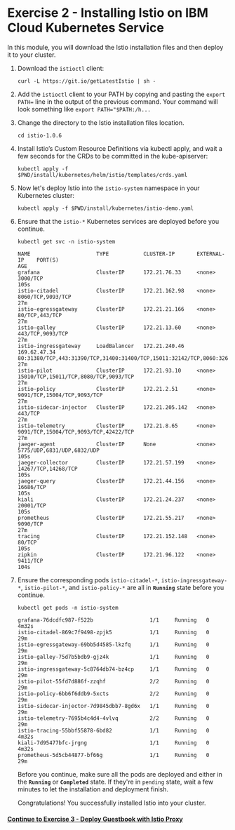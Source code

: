 # Exercise 2 - Installing Istio on IBM Cloud Kubernetes Service

In this module, you will download the Istio installation files and then deploy it to your cluster.

1. Download the `istioctl` client:

    ```shell
    curl -L https://git.io/getLatestIstio | sh -
    ```

2. Add the `istioctl` client to your PATH by copying and pasting the `export PATH=` line in the output of the previous command. Your command will look something like `export PATH="$PATH:/h...`

3. Change the directory to the Istio installation files location.	

     ```shell	
    cd istio-1.0.6	
    ```	

4. Install Istio’s Custom Resource Definitions via kubectl apply, and wait a few seconds for the CRDs to be committed in the kube-apiserver:	

     ```shell	
    kubectl apply -f $PWD/install/kubernetes/helm/istio/templates/crds.yaml	
    ```	

5. Now let's deploy Istio into the `istio-system` namespace in your Kubernetes cluster:	

     ```shell	
    kubectl apply -f $PWD/install/kubernetes/istio-demo.yaml	
    ```
6. Ensure that the `istio-*` Kubernetes services are deployed before you continue.

    ```shell
    kubectl get svc -n istio-system
    ```

    ```shell
    NAME                     TYPE           CLUSTER-IP       EXTERNAL-IP    PORT(S)                                                                                                                   AGE
    grafana                  ClusterIP      172.21.76.33     <none>         3000/TCP                                                                                                                  105s
    istio-citadel            ClusterIP      172.21.162.98    <none>         8060/TCP,9093/TCP                                                                                                         27m
    istio-egressgateway      ClusterIP      172.21.21.166    <none>         80/TCP,443/TCP                                                                                                            27m
    istio-galley             ClusterIP      172.21.13.60     <none>         443/TCP,9093/TCP                                                                                                          27m
    istio-ingressgateway     LoadBalancer   172.21.240.46    169.62.47.34   80:31380/TCP,443:31390/TCP,31400:31400/TCP,15011:32142/TCP,8060:32609/TCP,853:31738/TCP,15030:32413/TCP,15031:30916/TCP   27m
    istio-pilot              ClusterIP      172.21.93.10     <none>         15010/TCP,15011/TCP,8080/TCP,9093/TCP                                                                                     27m
    istio-policy             ClusterIP      172.21.2.51      <none>         9091/TCP,15004/TCP,9093/TCP                                                                                               27m
    istio-sidecar-injector   ClusterIP      172.21.205.142   <none>         443/TCP                                                                                                                   27m
    istio-telemetry          ClusterIP      172.21.8.65      <none>         9091/TCP,15004/TCP,9093/TCP,42422/TCP                                                                                     27m
    jaeger-agent             ClusterIP      None             <none>         5775/UDP,6831/UDP,6832/UDP                                                                                                105s
    jaeger-collector         ClusterIP      172.21.57.199    <none>         14267/TCP,14268/TCP                                                                                                       105s
    jaeger-query             ClusterIP      172.21.44.156    <none>         16686/TCP                                                                                                                 105s
    kiali                    ClusterIP      172.21.24.237    <none>         20001/TCP                                                                                                                 105s
    prometheus               ClusterIP      172.21.55.217    <none>         9090/TCP                                                                                                                  27m
    tracing                  ClusterIP      172.21.152.148   <none>         80/TCP                                                                                                                    105s
    zipkin                   ClusterIP      172.21.96.122    <none>         9411/TCP                                                                                                                  104s
    ```

7. Ensure the corresponding pods `istio-citadel-*`, `istio-ingressgateway-*`, `istio-pilot-*`, and `istio-policy-*` are all in **`Running`** state before you continue.

    ```shell
    kubectl get pods -n istio-system
    ```

    ```shell
    grafana-76dcdfc987-f522b                  1/1     Running   0          4m32s
    istio-citadel-869c7f9498-zpjk5            1/1     Running   0          29m
    istio-egressgateway-69bb5d4585-lkzfq      1/1     Running   0          29m
    istio-galley-75d7b5bdb9-gjz4k             1/1     Running   0          29m
    istio-ingressgateway-5c8764db74-bz4cp     1/1     Running   0          29m
    istio-pilot-55fd7d886f-zzqhf              2/2     Running   0          29m
    istio-policy-6bb6f6ddb9-5xcts             2/2     Running   0          29m
    istio-sidecar-injector-7d9845dbb7-8gd6x   1/1     Running   0          29m
    istio-telemetry-7695b4c4d4-4vlvq          2/2     Running   0          29m
    istio-tracing-55bbf55878-6bd82            1/1     Running   0          4m32s
    kiali-7d95477bfc-jrgng                    1/1     Running   0          4m32s
    prometheus-5d5cb44877-bf66g               1/1     Running   0          29m
    ```

    Before you continue, make sure all the pods are deployed and either in the **`Running`** or **`Completed`** state. If they're in `pending` state, wait a few minutes to let the installation and deployment finish.

    Congratulations! You successfully installed Istio into your cluster.

#### [Continue to Exercise 3 - Deploy Guestbook with Istio Proxy](../exercise-3/README.md)
